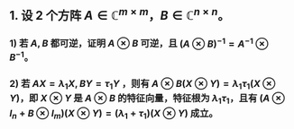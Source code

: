 ## 1. 设 2 个方阵 $A \in \mathbb{C}^{m \times m}$，$B \in \mathbb{C}^{n \times n}$。

### 1) 若 $A, B$ 都可逆，证明 $A \otimes B$ 可逆，且 $(A \otimes B)^{-1}=A^{-1} \otimes B^{-1}$。

### 2) 若 $AX=\lambda_1X, BY=\tau_1Y$ ，则有 $A \otimes B(X \otimes Y)=\lambda_1 \tau_1 (X \otimes Y)$，即 $X \otimes Y$ 是 $A \otimes B$ 的特征向量，特征根为 $\lambda_1 \tau_1$，且有 $(A \otimes I_n +  B \otimes I_m)(X \otimes Y)=(\lambda_1 + \tau_1)(X \otimes Y)$ 成立。
